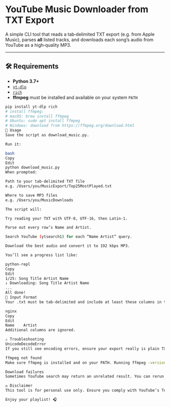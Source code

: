 # YouTube Music Downloader from TXT Export

A simple CLI tool that reads a tab‑delimited TXT export (e.g. from Apple Music), parses **all** listed tracks, and downloads each song’s audio from YouTube as a high‑quality MP3.

---

## 🛠️ Requirements

- **Python 3.7+**  
- [`yt-dlp`](https://github.com/yt-dlp/yt-dlp)  
- [`rich`](https://github.com/Textualize/rich)  
- **ffmpeg** must be installed and available on your system `PATH`

```bash
pip install yt-dlp rich
# install ffmpeg:
# macOS: brew install ffmpeg
# Ubuntu: sudo apt install ffmpeg
# Windows: download from https://ffmpeg.org/download.html
🚀 Usage
Save the script as download_music.py.

Run it:

bash
Copy
Edit
python download_music.py
When prompted:

Path to your tab‑delimited TXT file
e.g. /Users/you/MusicExport/Top25MostPlayed.txt

Where to save MP3 files
e.g. /Users/you/MusicDownloads

The script will:

Try reading your TXT with UTF‑8, UTF‑16, then Latin‑1.

Parse out every row’s Name and Artist.

Search YouTube (ytsearch1) for each “Name Artist” query.

Download the best audio and convert it to 192 kbps MP3.

You’ll see a progress list like:

python-repl
Copy
Edit
1/25: Song Title Artist Name
↓ Downloading: Song Title Artist Name
...
All done!
📄 Input Format
Your .txt must be tab-delimited and include at least these columns in the header row:

nginx
Copy
Edit
Name    Artist
Additional columns are ignored.

⚠️ Troubleshooting
UnicodeDecodeError
If you still see encoding errors, ensure your export really is plain TXT (not XLS/X) and in one of the supported encodings (UTF‑8/16, Latin‑1).

ffmpeg not found
Make sure ffmpeg is installed and on your PATH. Running ffmpeg -version should print its version info.

Download failures
Sometimes YouTube search may return an unrelated result. You can rerun just that query or adjust the search terms manually.

⚖️ Disclaimer
This tool is for personal use only. Ensure you comply with YouTube’s Terms of Service and your local copyright laws when downloading audio.

Enjoy your playlist! 🎧